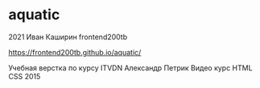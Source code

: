 # aquatic

2021 Иван Каширин frontend200tb

https://frontend200tb.github.io/aquatic/

Учебная верстка по курсу ITVDN Александр Петрик Видео курс HTML CSS 2015
